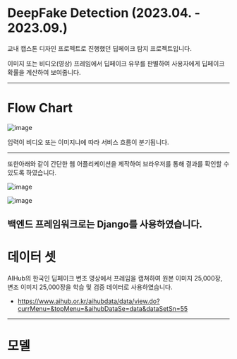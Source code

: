 # DeepFake Detection (2023.04. - 2023.09.)

교내 캡스톤 디자인 프로젝트로 진행했던 딥페이크 탐지 프로젝트입니다.

이미지 또는 비디오(영상) 프레임에서 딥페이크 유무를 판별하여 사용자에게 딥페이크 확률을 계산하여 보여줍니다.

--- 
# Flow Chart
![image](https://github.com/PaulHwang98/DeepfakeDetection/assets/164970413/0e38af43-b694-4696-ae17-0d53f087cbbc)

입력이 비디오 또는 이미지냐에 따라 서비스 흐름이 분기됩니다.

---
또한아래와 같이 간단한 웹 어플리케이션을 제작하여 브라우저를 통해 결과를 확인할 수 있도록 하였습니다.

![image](https://github.com/PaulHwang98/DeepfakeDetection/assets/164970413/96dce215-9080-4745-915d-776fa192fad6)

![image](https://github.com/PaulHwang98/DeepfakeDetection/assets/164970413/ab7c9043-d32e-4918-bb5b-4c6918d04cd3)

백엔드 프레임워크로는 Django를 사용하였습니다.
--- 
# 데이터 셋
AIHub의 한국인 딥페이크 변조 영상에서 프레임을 캡쳐하여 원본 이미지 25,000장, 변조 이미지 25,000장을 학습 및 검증 데이터로 사용하였습니다.
- https://www.aihub.or.kr/aihubdata/data/view.do?currMenu=&topMenu=&aihubDataSe=data&dataSetSn=55
--- 
# 모델
